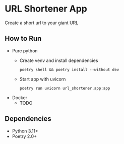 # URL Shortener App

Create a short url to your giant URL

## How to Run

- Pure python
  - Create venv and install dependencies

        poetry shell && poetry install --without dev

  - Start app with uvicorn

        poetry run uvicorn url_shortener.app:app

- Docker
  - TODO

## Dependencies

- Python 3.11+
- Poetry 2.0+
